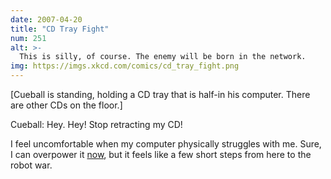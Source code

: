 ```yaml
---
date: 2007-04-20
title: "CD Tray Fight"
num: 251
alt: >-
  This is silly, of course. The enemy will be born in the network.
img: https://imgs.xkcd.com/comics/cd_tray_fight.png
---
```

[Cueball is standing, holding a CD tray that is half-in his computer. There are other CDs on the floor.]

Cueball: Hey. Hey! Stop retracting my CD!

I feel uncomfortable when my computer physically struggles with me. Sure, I can overpower it <u>now</u>, but it feels like a few short steps from here to the robot war.